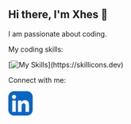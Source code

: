 ## Hi there, I'm Xhes 👋

I am passionate about coding.

My coding skills: 

[![My Skills](https://skillicons.dev/icons?i=js,go,html,css,)](https://skillicons.dev)

Connect with me:

<a href = "https://www.linkedin.com/in/xhesika-malecaj/"/> <img src ="https://github.com/tandpfun/skill-icons/raw/main/icons/LinkedIn.svg" height="49"/>



